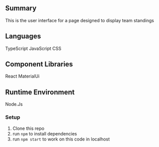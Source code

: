 ## Summary
This is the user interface for a page designed to display team standings

## Languages
TypeScript
JavaScript
CSS

## Component Libraries
React
MaterialUi

## Runtime Environment 
Node.Js

### Setup
1. Clone this repo
2. run `npm` to install dependencies 
3. run `npm start` to work on this code in localhost
